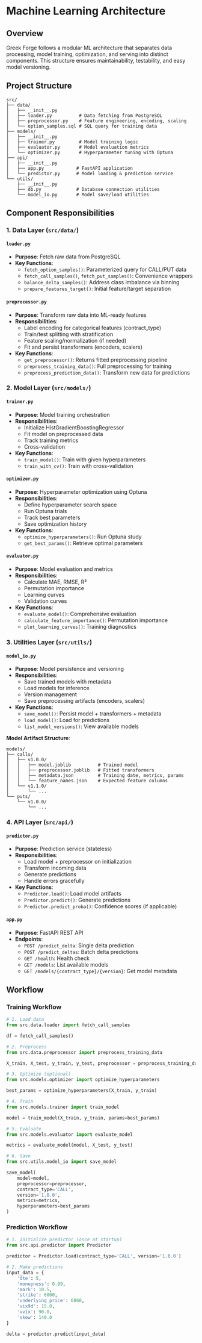 # Machine Learning Architecture

## Overview

Greek Forge follows a modular ML architecture that separates data processing, model training, optimization, and serving into distinct components. This structure ensures maintainability, testability, and easy model versioning.

## Project Structure

```
src/
├── data/
│   ├── __init__.py
│   ├── loader.py          # Data fetching from PostgreSQL
│   ├── preprocessor.py    # Feature engineering, encoding, scaling
│   └── option_samples.sql # SQL query for training data
├── models/
│   ├── __init__.py
│   ├── trainer.py         # Model training logic
│   ├── evaluator.py       # Model evaluation metrics
│   └── optimizer.py       # Hyperparameter tuning with Optuna
├── api/
│   ├── __init__.py
│   ├── app.py            # FastAPI application
│   └── predictor.py      # Model loading & prediction service
└── utils/
    ├── __init__.py
    ├── db.py             # Database connection utilities
    └── model_io.py       # Model save/load utilities
```

## Component Responsibilities

### 1. Data Layer (`src/data/`)

#### `loader.py`
- **Purpose**: Fetch raw data from PostgreSQL
- **Key Functions**:
  - `fetch_option_samples()`: Parameterized query for CALL/PUT data
  - `fetch_call_samples()`, `fetch_put_samples()`: Convenience wrappers
  - `balance_delta_samples()`: Address class imbalance via binning
  - `prepare_features_target()`: Initial feature/target separation

#### `preprocessor.py`
- **Purpose**: Transform raw data into ML-ready features
- **Responsibilities**:
  - Label encoding for categorical features (contract_type)
  - Train/test splitting with stratification
  - Feature scaling/normalization (if needed)
  - Fit and persist transformers (encoders, scalers)
- **Key Functions**:
  - `get_preprocessor()`: Returns fitted preprocessing pipeline
  - `preprocess_training_data()`: Full preprocessing for training
  - `preprocess_prediction_data()`: Transform new data for predictions

### 2. Model Layer (`src/models/`)

#### `trainer.py`
- **Purpose**: Model training orchestration
- **Responsibilities**:
  - Initialize HistGradientBoostingRegressor
  - Fit model on preprocessed data
  - Track training metrics
  - Cross-validation
- **Key Functions**:
  - `train_model()`: Train with given hyperparameters
  - `train_with_cv()`: Train with cross-validation

#### `optimizer.py`
- **Purpose**: Hyperparameter optimization using Optuna
- **Responsibilities**:
  - Define hyperparameter search space
  - Run Optuna trials
  - Track best parameters
  - Save optimization history
- **Key Functions**:
  - `optimize_hyperparameters()`: Run Optuna study
  - `get_best_params()`: Retrieve optimal parameters

#### `evaluator.py`
- **Purpose**: Model evaluation and metrics
- **Responsibilities**:
  - Calculate MAE, RMSE, R²
  - Permutation importance
  - Learning curves
  - Validation curves
- **Key Functions**:
  - `evaluate_model()`: Comprehensive evaluation
  - `calculate_feature_importance()`: Permutation importance
  - `plot_learning_curves()`: Training diagnostics

### 3. Utilities Layer (`src/utils/`)

#### `model_io.py`
- **Purpose**: Model persistence and versioning
- **Responsibilities**:
  - Save trained models with metadata
  - Load models for inference
  - Version management
  - Save preprocessing artifacts (encoders, scalers)
- **Key Functions**:
  - `save_model()`: Persist model + transformers + metadata
  - `load_model()`: Load for predictions
  - `list_model_versions()`: View available models

**Model Artifact Structure**:
```
models/
├── calls/
│   ├── v1.0.0/
│   │   ├── model.joblib          # Trained model
│   │   ├── preprocessor.joblib   # Fitted transformers
│   │   ├── metadata.json         # Training date, metrics, params
│   │   └── feature_names.json    # Expected feature columns
│   └── v1.1.0/
│       └── ...
└── puts/
    └── v1.0.0/
        └── ...
```

### 4. API Layer (`src/api/`)

#### `predictor.py`
- **Purpose**: Prediction service (stateless)
- **Responsibilities**:
  - Load model + preprocessor on initialization
  - Transform incoming data
  - Generate predictions
  - Handle errors gracefully
- **Key Functions**:
  - `Predictor.load()`: Load model artifacts
  - `Predictor.predict()`: Generate predictions
  - `Predictor.predict_proba()`: Confidence scores (if applicable)

#### `app.py`
- **Purpose**: FastAPI REST API
- **Endpoints**:
  - `POST /predict_delta`: Single delta prediction
  - `POST /predict_deltas`: Batch delta predictions
  - `GET /health`: Health check
  - `GET /models`: List available models
  - `GET /models/{contract_type}/{version}`: Get model metadata

## Workflow

### Training Workflow

```python
# 1. Load data
from src.data.loader import fetch_call_samples

df = fetch_call_samples()

# 2. Preprocess
from src.data.preprocessor import preprocess_training_data

X_train, X_test, y_train, y_test, preprocessor = preprocess_training_data(df)

# 3. Optimize (optional)
from src.models.optimizer import optimize_hyperparameters

best_params = optimize_hyperparameters(X_train, y_train)

# 4. Train
from src.models.trainer import train_model

model = train_model(X_train, y_train, params=best_params)

# 5. Evaluate
from src.models.evaluator import evaluate_model

metrics = evaluate_model(model, X_test, y_test)

# 6. Save
from src.utils.model_io import save_model

save_model(
    model=model,
    preprocessor=preprocessor,
    contract_type='CALL',
    version='1.0.0',
    metrics=metrics,
    hyperparameters=best_params
)
```

### Prediction Workflow

```python
# 1. Initialize predictor (once at startup)
from src.api.predictor import Predictor

predictor = Predictor.load(contract_type='CALL', version='1.0.0')

# 2. Make predictions
input_data = {
    'dte': 5,
    'moneyness': 0.99,
    'mark': 10.5,
    'strike': 6000,
    'underlying_price': 6060,
    'vix9d': 15.0,
    'vvix': 90.0,
    'skew': 140.0
}

delta = predictor.predict(input_data)
```
